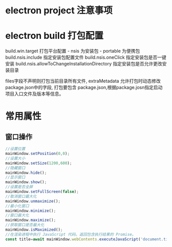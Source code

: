 # electron project 注意事项


# electron build 打包配置

build.win.target 打包平台配置
    - nsis 为安装包
    - portable 为便携包
build.nsis.include 指定安装包配置文件
build.nsis.oneClick 指定安装包是否一键安装
build.nsis.allowToChangeInstallationDirectory 指定安装包是否允许更改安装目录


files字段不声明则打包当前目录所有文件,
extraMetadata 允许打包时动态修改package.json中的字段,
打包要包含 package.json,根据package.josn指定启动项目入口文件及版本等信息。

# 常用属性

## 窗口操作

```js
//设置位置
mainWindow.setPosition(0,0); 
//设置大小
mainWindow.setSize(1200,600); 
//隐藏窗口
mainWindow.hide(); 
//显示窗口
mainWindow.show(); 
//设置是否全屏
mainWindow.setFullScreen(false); 
//取消窗口最大化
mainWindow.unmaximize(); 
//最小化窗口
mainWindow.minimize(); 
//窗口最大化
mainWindow.maximize(); 
//获取窗口是否最大化
mainWindow.isMaximized(); 
//在渲染进程中执行 JavaScript 代码。返回包含执行结果的 Promise。
const title=await mainWindow.webContents.executeJavaScript('document.title')
```


